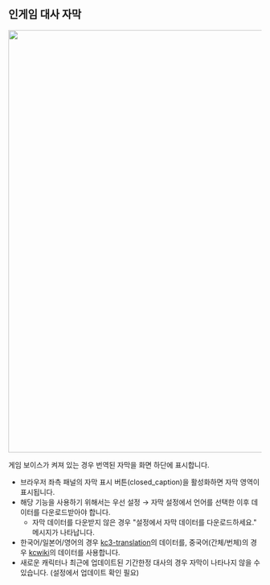 <link rel="stylesheet" href="https://fonts.googleapis.com/css2?family=Material+Symbols+Outlined:opsz,wght,FILL,GRAD@20,400,0,0&icon_names=closed_caption" />

## 인게임 대사 자막

<img src="https://gotobrowser-docs.s3.ap-northeast-1.amazonaws.com/ko/subtitle.png"  width="840" style="max-width: 100%;" class="mb-3"/>

게임 보이스가 켜져 있는 경우 번역된 자막을 화면 하단에 표시합니다.  
- 브라우저 좌측 패널의 자막 표시 버튼(<span class="material-symbols-outlined inline-icon">closed_caption</span>)을 활성화하면 자막 영역이 표시됩니다.
- 해당 기능을 사용하기 위해서는 우선 설정 → 자막 설정에서 언어를 선택한 이후 데이터를 다운로드받아야 합니다.
  - 자막 데이터를 다운받지 않은 경우 "설정에서 자막 데이터를 다운로드하세요." 메시지가 나타납니다.
- 한국어/일본어/영어의 경우 [kc3-translation](https://github.com/KC3Kai/kc3-translations)의 데이터를, 중국어(간체/번체)의 경우 [kcwiki](https://github.com/kcwikizh/kcwiki-api)의 데이터를 사용합니다.
- 새로운 캐릭터나 최근에 업데이트된 기간한정 대사의 경우 자막이 나타나지 않을 수 있습니다. (설정에서 업데이트 확인 필요)